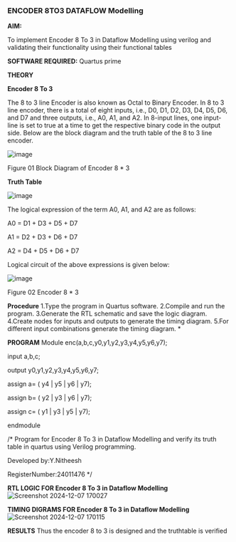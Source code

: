 ### ENCODER 8TO3 DATAFLOW Modelling

**AIM:**

To implement  Encoder 8 To 3 in Dataflow Modelling using verilog and validating their functionality using their functional tables 

**SOFTWARE REQUIRED:** Quartus prime

**THEORY**

**Encoder 8 To 3**

The 8 to 3 line Encoder is also known as Octal to Binary Encoder. In 8 to 3 line encoder, there is a total of eight inputs, i.e., D0, D1, D2, D3, D4, D5, D6, and D7 and three outputs, i.e., A0, A1, and A2. In 8-input lines, one input-line is set to true at a time to get the respective binary code in the output side. Below are the block diagram and the truth table of the 8 to 3 line encoder.

![image](https://github.com/naavaneetha/ENCODER8TO3DATAFLOW/assets/154305477/0bc242c1-eb9e-4c47-afe5-30428470efc3)

Figure 01  Block Diagram of Encoder 8 * 3

**Truth Table**

![image](https://github.com/naavaneetha/ENCODER8TO3DATAFLOW/assets/154305477/35496b14-ae6e-4cd1-9abd-d6736b576575)

The logical expression of the term A0, A1, and A2 are as follows:

A0 = D1 + D3 + D5 + D7

A1 = D2 + D3 + D6 + D7

A2 = D4 + D5 + D6 + D7

Logical circuit of the above expressions is given below:

![image](https://github.com/naavaneetha/ENCODER8TO3DATAFLOW/assets/154305477/95acaee6-c873-4c75-89eb-ef09fb158053)

Figure 02  Encoder 8 * 3

**Procedure**
1.Type the program in Quartus software.
2.Compile and run the program.
3.Generate the RTL schematic and save the logic diagram. 
4.Create nodes for inputs and outputs to generate the timing diagram. 
5.For different input combinations generate the timing diagram. *

**PROGRAM**
Module enc(a,b,c,y0,y1,y2,y3,y4,y5,y6,y7);

input a,b,c;

output y0,y1,y2,y3,y4,y5,y6,y7;

assign a= ( y4 | y5 | y6 | y7);

assign b= ( y2 | y3 | y6 | y7);

assign c= ( y1 | y3 | y5 | y7);

endmodule


/* Program for Encoder 8 To 3 in Dataflow Modelling and verify its truth table in quartus using Verilog programming. 

Developed by:Y.Nitheesh

RegisterNumber:24011476
*/

**RTL LOGIC FOR Encoder 8 To 3 in Dataflow Modelling**
![Screenshot 2024-12-07 170027](https://github.com/user-attachments/assets/3de63103-2e7a-4a84-9434-efe9871bae1c)

**TIMING DIGRAMS FOR Encoder 8 To 3 in Dataflow Modelling**
![Screenshot 2024-12-07 170115](https://github.com/user-attachments/assets/2fc3f1c3-fe35-4541-8c66-acd21da49b29)

**RESULTS**
Thus the encoder 8 to 3 is designed and the truthtable is verified




